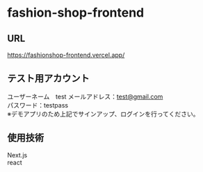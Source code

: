 ﻿# fashion-shop-frontend
 
 ## URL
 
 https://fashionshop-frontend.vercel.app/
 
 ## テスト用アカウント

ユーザーネーム　test 
メールアドレス：test@gmail.com  
パスワード：testpass  
※デモアプリのため上記でサインアップ、ログインを行ってください。

## 使用技術

Next.js  
react   
